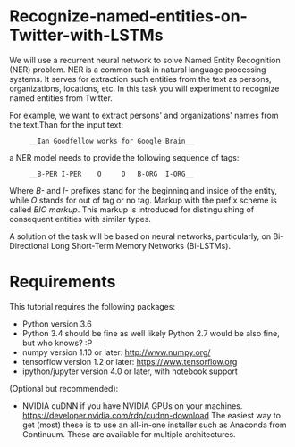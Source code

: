 # Recognize-named-entities-on-Twitter-with-LSTMs
We will use a recurrent neural network to solve Named Entity Recognition (NER) problem. NER is a common task in natural language processing systems. It serves for extraction such entities from the text as persons, organizations, locations, etc. In this task you will experiment to recognize named entities from Twitter.

For example, we want to extract persons' and organizations' names from the text.Than for the input text:
         
         __Ian Goodfellow works for Google Brain__

a NER model needs to provide the following sequence of tags:
       
         __B-PER I-PER    O     O   B-ORG  I-ORG__
Where *B-* and *I-* prefixes stand for the beginning and inside of the entity, while *O* stands for out of tag or no tag. Markup     with the prefix scheme is called *BIO markup*. This markup is introduced for distinguishing of consequent entities with similar types.

A solution of the task will be based on neural networks, particularly, on Bi-Directional Long Short-Term Memory Networks (Bi-LSTMs).

# Requirements

This tutorial requires the following packages:

* Python version 3.6
* Python 3.4 should be fine as well
likely Python 2.7 would be also fine, but who knows? :P
* numpy version 1.10 or later: http://www.numpy.org/
* tensorflow version 1.2 or later: https://www.tensorflow.org
* ipython/jupyter version 4.0 or later, with notebook support

(Optional but recommended):
* NVIDIA cuDNN if you have NVIDIA GPUs on your machines. https://developer.nvidia.com/rdp/cudnn-download
  The easiest way to get (most) these is to use an all-in-one installer such as Anaconda from Continuum. These are available for       multiple architectures.
